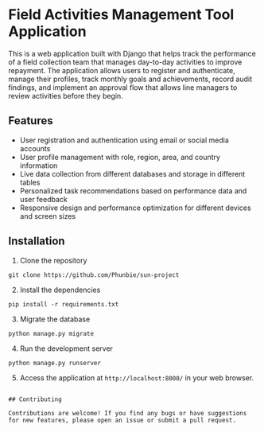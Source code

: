 

# Field Activities Management Tool Application

This is a web application built with Django that helps track the performance of a field collection team that manages day-to-day activities to improve repayment. The application allows users to register and authenticate, manage their profiles, track monthly goals and achievements, record audit findings, and implement an approval flow that allows line managers to review activities before they begin.

## Features

- User registration and authentication using email or social media accounts
- User profile management with role, region, area, and country information
- Live data collection  from different databases and storage in different tables
- Personalized task recommendations based on performance data and user feedback
- Responsive design and performance optimization for different devices and screen sizes

## Installation

1. Clone the repository
```
git clone https://github.com/Phunbie/sun-project
```

2. Install the dependencies
```
pip install -r requirements.txt
```

3. Migrate the database
```
python manage.py migrate
```

4. Run the development server
```
python manage.py runserver
```

5. Access the application at `http://localhost:8000/` in your web browser.

```

## Contributing

Contributions are welcome! If you find any bugs or have suggestions for new features, please open an issue or submit a pull request.

